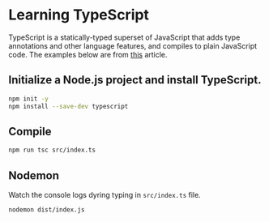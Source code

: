 # Learning TypeScript

TypeScript is a statically-typed superset of JavaScript that adds type annotations and other language features, and compiles to plain JavaScript code. The examples below are from [this](https://dev.to/ruppysuppy/7-secret-typescript-tricks-pros-use-3ckg) article.

## Initialize a Node.js project and install TypeScript.

```bash
npm init -y
npm install --save-dev typescript
```

## Compile

```bash
npm run tsc src/index.ts
```

## Nodemon

Watch the console logs dyring typing in `src/index.ts` file.

```
nodemon dist/index.js
```
